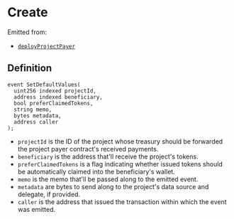 # Create

Emitted from:

* [`deployProjectPayer`](/api/contracts/jbetherc20projectpayerdeployer/write/deployprojectpayer.md)

## Definition

```solidity
event SetDefaultValues(
  uint256 indexed projectId,
  address indexed beneficiary,
  bool preferClaimedTokens,
  string memo,
  bytes metadata,
  address caller
);
```

* `projectId` is the ID of the project whose treasury should be forwarded the project payer contract's received payments.
* `beneficiary` is the address that'll receive the project's tokens.
* `preferClaimedTokens` is a flag indicating whether issued tokens should be automatically claimed into the beneficiary's wallet.
* `memo` is the memo that'll be passed along to the emitted event.
* `metadata` are bytes to send along to the project's data source and delegate, if provided.
* `caller` is the address that issued the transaction within which the event was emitted.
